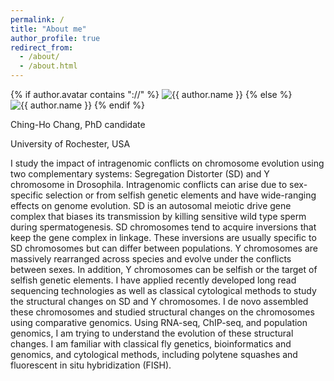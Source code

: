 ```yaml
---
permalink: /
title: "About me"
author_profile: true
redirect_from: 
  - /about/
  - /about.html
---
```

<div class="author__avatar">
    {% if author.avatar contains "://" %}
    	<img src="{{ author.avatar }}" alt="{{ author.name }}">
    {% else %}
    	<img src="{{ author.avatar | prepend: "/images/" | prepend: base_path }}" class="author__avatar" alt="{{ author.name }}">
    {% endif %}


Ching-Ho Chang, PhD candidate

University of Rochester, USA

I study the impact of intragenomic conflicts on chromosome evolution using two complementary systems: Segregation Distorter (SD) and Y chromosome in Drosophila. Intragenomic conflicts can arise due to sex-specific selection or from selfish genetic elements and have wide-ranging effects on genome evolution. SD is an autosomal meiotic drive gene complex that biases its transmission by killing sensitive wild type sperm during spermatogenesis. SD chromosomes tend to acquire inversions that keep the gene complex in linkage. These inversions are usually specific to SD chromosomes but can differ between populations. Y chromosomes are massively rearranged across species and evolve under the conflicts between sexes. In addition, Y chromosomes can be selfish or the target of selfish genetic elements. I have applied recently developed long read sequencing technologies as well as classical cytological methods to study the structural changes on SD and Y chromosomes. I de novo assembled these chromosomes and studied structural changes on the chromosomes using comparative genomics. Using RNA-seq, ChIP-seq, and population genomics, I am trying to understand the evolution of these structural changes. I am familiar with classical fly genetics, bioinformatics and genomics, and cytological methods, including polytene squashes and fluorescent in situ hybridization (FISH).

